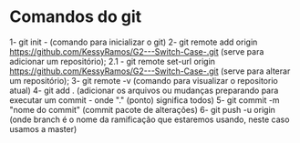 # Comandos do git
1- git init - (comando para inicializar o git)
2- git remote add origin https://github.com/KessyRamos/G2---Switch-Case-.git (serve para adicionar um repositório);
2.1 - git remote set-url origin https://github.com/KessyRamos/G2---Switch-Case-.git (serve para alterar um repositório);
3- git remote -v (comando para visualizar o repositorio atual)
4- git add . (adicionar os arquivos ou mudanças preparando para executar um commit - onde "." (ponto) significa todos)
5- git commit -m "nome do commit" (commit pacote de alterações)
6- git push -u origin <branch> (onde branch é o nome da ramificação que estaremos usando, neste caso usamos a master)